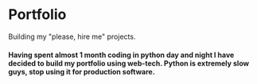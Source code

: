 # Portfolio
Building my "please, hire me" projects. 
#### Having spent almost 1 month coding in python day and night I have decided to build my portfolio using web-tech. Python is extremely slow guys, stop using it for production software.
